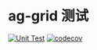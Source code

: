 # ag-grid 测试

[![Unit Test](https://github.com/shibin-cli/ag-test/actions/workflows/unit-test.yml/badge.svg)](https://github.com/shibin-cli/ag-test/actions/workflows/unit-test.yml)
[![codecov](https://codecov.io/github/shibin-cli/ag-test/graph/badge.svg?token=JCOUMP71BX)](https://codecov.io/github/shibin-cli/ag-test)
